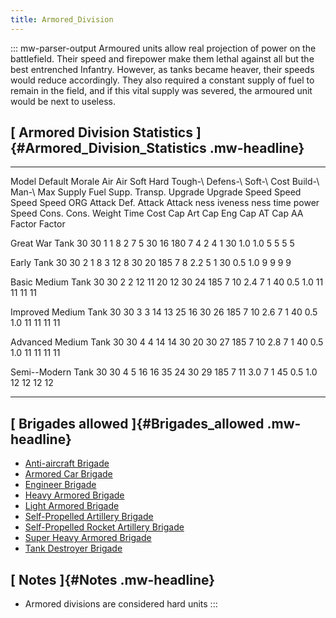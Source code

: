 ```yaml
---
title: Armored_Division
---
```

::: mw-parser-output
Armoured units allow real projection of power on the battlefield. Their
speed and firepower make them lethal against all but the best entrenched
Infantry. However, as tanks became heaver, their speeds would reduce
accordingly. They also required a constant supply of fuel to remain in
the field, and if this vital supply was severed, the armoured unit would
be next to useless.

## [ Armored Division Statistics ]{#Armored_Division_Statistics .mw-headline}

  ---------------------- --------- -------- -------- ------ -------- -------- --------- ---------- -------- -- ------ --------- ------- ------- -------- ------- ------- --------- --------- --------- ------- ------- ------- -------
  Model                  Default   Morale   Air      Air    Soft     Hard     Tough-\   Defens-\   Soft-\      Cost   Build-\   Man-\   Max     Supply   Fuel    Supp.   Transp.   Upgrade   Upgrade   Speed   Speed   Speed   Speed
                         ORG                Attack   Def.   Attack   Attack   ness      iveness    ness               time      power   Speed   Cons.    Cons.           Weight    Time      Cost      Cap Art Cap Eng Cap AT  Cap AA
                                                                                                                                                                                   Factor    Factor                            

  Great War Tank         30        30       1        1      8        2        7         5          30          16     180       7       4       2        4       1       30        1.0       1.0       5       5       5       5

  Early Tank             30        30       2        1      8        3        12        8          30          20     185       7       8       2.2      5       1       30        0.5       1.0       9       9       9       9

  Basic Medium Tank      30        30       2        2      12       11       20        12         30          24     185       7       10      2.4      7       1       40        0.5       1.0       11      11      11      11

  Improved Medium Tank   30        30       3        3      14       13       25        16         30          26     185       7       10      2.6      7       1       40        0.5       1.0       11      11      11      11

  Advanced Medium Tank   30        30       4        4      14       14       30        20         30          27     185       7       10      2.8      7       1       40        0.5       1.0       11      11      11      11

  Semi--Modern Tank      30        30       4        5      16       16       35        24         30          29     185       7       11      3.0      7       1       45        0.5       1.0       12      12      12      12
  ---------------------- --------- -------- -------- ------ -------- -------- --------- ---------- -------- -- ------ --------- ------- ------- -------- ------- ------- --------- --------- --------- ------- ------- ------- -------

## [ Brigades allowed ]{#Brigades_allowed .mw-headline}

-   [Anti-aircraft
    Brigade](/wiki/Anti-aircraft_Brigade "Anti-aircraft Brigade")
-   [Armored Car
    Brigade](/wiki/Armored_Car_Brigade "Armored Car Brigade")
-   [Engineer Brigade](/wiki/Engineer_Brigade "Engineer Brigade")
-   [Heavy Armored
    Brigade](/wiki/Heavy_Armored_Brigade "Heavy Armored Brigade")
-   [Light Armored
    Brigade](/wiki/Light_Armored_Brigade "Light Armored Brigade")
-   [Self-Propelled Artillery
    Brigade](/wiki/Self-Propelled_Artillery_Brigade "Self-Propelled Artillery Brigade")
-   [Self-Propelled Rocket Artillery
    Brigade](/wiki/Self-Propelled_Rocket_Artillery_Brigade "Self-Propelled Rocket Artillery Brigade")
-   [Super Heavy Armored
    Brigade](/wiki/Super_Heavy_Armored_Brigade "Super Heavy Armored Brigade")
-   [Tank Destroyer
    Brigade](/wiki/Tank_Destroyer_Brigade "Tank Destroyer Brigade")

## [ Notes ]{#Notes .mw-headline}

-   Armored divisions are considered hard units
:::
